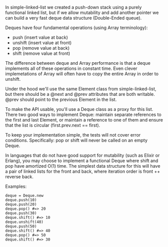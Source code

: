 In simple-linked-list we created a push-down stack using a purely
functional linked list, but if we allow mutability and add another
pointer we can build a very fast deque data structure (Double-Ended
queue).

Deques have four fundamental operations (using Array terminology):

* push (insert value at back)
* unshift (insert value at front)
* pop (remove value at back)
* shift (remove value at front)

The difference between deque and Array performance is that a deque
implements all of these operations in constant time. Even clever
implemetations of Array will often have to copy the entire Array
in order to unshift.

Under the hood we'll use the same Element class from
simple-linked-list, but there should be a @next and @prev attributes
that are both writable. @prev should point to the previous Element in
the list.

To make the API usable, you'll use a Deque class as a proxy for this
list. There two good ways to implement Deque: maintain separate references to the
first and last Element, or maintain a reference to one of them and
ensure that the list is circular (first.prev.next == first).

To keep your implementation simple, the tests will not cover error
conditions. Specifically: pop or shift will never be called on an empty Deque.

In languages that do not have good support for mutability (such as
Elixir or Erlang), you may choose to implement a functional Deque
where shift and pop have amortized O(1) time. The simplest data structure
for this will have a pair of linked lists for the front and back,
where iteration order is front ++ reverse back.

Examples:

    deque = Deque.new
    deque.push(10)
    deque.push(20)
    deque.pop() #=> 20
    deque.push(30)
    deque.shift() #=> 10
    deque.unshift(40)
    deque.push(50)
    deque.shift() #=> 40
    deque.pop() #=> 50
    deque.shift() #=> 30
